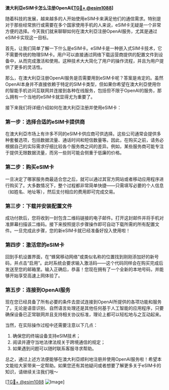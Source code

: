 **澳大利亞eSIM卡怎么注册OpenAI[[TG💪+ @esim1088](https://t.me/s/esim1088)]**

随着科技的发展，越来越多的人开始使用eSIM卡来满足他们的通信需求。特别是对于那些经常旅行或需要在多个国家使用手机的人来说，eSIM卡无疑是一个非常方便的选择。今天我们就来聊聊如何在澳大利亞注册OpenAI服务，尤其是通过eSIM卡实现这一目标。

首先，让我们简单了解一下什么是eSIM卡。eSIM卡是一种嵌入式SIM卡技术，它不需要传统的物理SIM卡。用户可以直接通过网络下载运营商提供的配置文件到设备中，从而完成激活和使用。这种技术大大简化了用户的操作流程，并且为用户提供了更多的灵活性。

那么，在澳大利亞注册OpenAI服务是否需要用到eSIM卡呢？答案是肯定的。虽然OpenAI本身并不直接依赖于特定的SIM卡类型，但如果你希望在澳大利亞使用你的智能手机访问互联网并连接到各种在线服务，包括但不限于OpenAI的服务，那么拥有一个当地的eSIM卡就显得尤为重要了。

接下来我们将详细介绍如何在澳大利亞注册并使用eSIM卡：

### 第一步：选择合适的eSIM卡提供商

在澳大利亞市场上有许多不同的eSIM卡供应商可供选择。这些公司通常会提供多种套餐选项，包括数据流量、通话时间和短信数量等。因此，在购买之前，请务必根据自己的实际需求仔细比较各个服务商之间的差异。例如，某些服务商可能专注于提供无限数据流量，而另一些则可能会侧重于低廉的价格。

### 第二步：购买eSIM卡

一旦决定了哪家服务商最适合您之后，就可以通过其官方网站或者移动应用程序进行购买了。大多数情况下，整个过程都非常简单快捷——只需填写必要的个人信息（如姓名、地址等），然后支付相应的费用即可完成交易。

### 第三步：下载并安装配置文件

成功付款后，您将收到一封包含二维码链接的电子邮件。打开这封邮件并将手机对准屏幕扫描该二维码。接下来按照提示步骤操作即可自动下载所需的所有配置文件。一旦完成此步骤，您的新eSIM卡就已经准备好投入使用啦！

### 第四步：激活您的eSIM卡

回到手机设置界面，在“蜂窝移动网络”或类似名称的位置找到刚刚添加好的新号码，并点击“启用”。此时系统会要求输入激活码——这个代码同样会在购买完成后发送至您的邮箱里。输入正确后，恭喜！您现在拥有了一个全新的本地号码，并能够开始享受高速上网体验了。

### 第五步：连接到OpenAI服务

现在您已经具备了所有必要的条件去尝试连接到OpenAI所提供的各项功能和服务了。无论是语音识别、自然语言处理还是其他任何基于人工智能的应用程序，只要确保设备已正常联网并且支持相关协议标准，理论上都可以轻松地与之互动起来。

当然，在实际操作过程中还需要注意以下几点：

1. 确保您的终端设备支持eSIM技术；
2. 阅读并遵守当地法律法规关于跨境通信的规定；
3. 如果遇到问题可以随时联系客服寻求帮助。

总之，通过上述方法便能够在澳大利亞顺利地注册并使用OpenAI服务啦！希望本文能给大家带来一定帮助。如果您还有其他疑问或者想要了解更多关于eSIM卡的知识，请继续关注我们哦～

[[TG💪+ @esim1088](https://t.me/s/esim1088) ![Image](https://i.postimg.cc/4NQfJmqS/Snipaste-2025-05-13-00-14-12.png)]